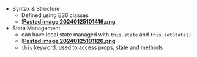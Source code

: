 - Syntax & Structure
	- Defined using ES6 classes
	- !**[Pasted image 20240125101416.png](../notes/Pasted_image_20240125101416.png)**
- State Management
	- can have local state managed with `this.state` and `this.setState()`
	- !**[Pasted image 20240125101126.png](../notes/Pasted_image_20240125101126.png)**
	- `this` keyword, used to access props, state and methods 